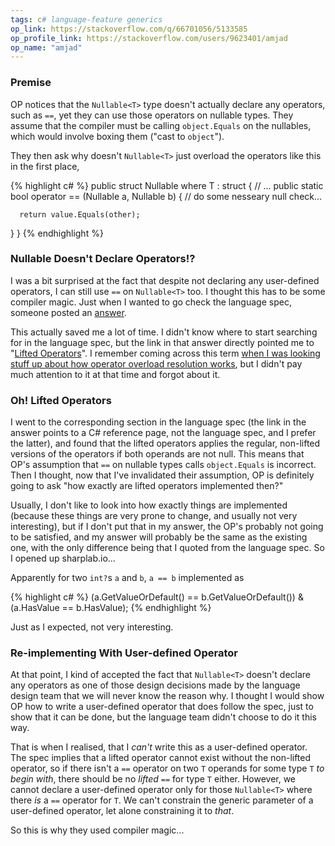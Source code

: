 ```yaml
---
tags: c# language-feature generics
op_link: https://stackoverflow.com/q/66701056/5133585
op_profile_link: https://stackoverflow.com/users/9623401/amjad
op_name: "amjad"
---
```


### Premise

OP notices that the `Nullable<T>` type doesn't actually declare any operators, such as `==`, yet they can use those operators on nullable types. They assume that the compiler must be calling `object.Equals` on the nullables, which would involve boxing them ("cast to `object`").

They then ask why doesn't `Nullable<T>` just overload the operators like this in the first place,

{% highlight c# %}
public struct Nullable<T> where T : struct {
   // ...
   public static bool operator == (Nullable<T> a, Nullable<T> b) {
      // do some nesseary null check...

      return value.Equals(other);
   }
}
{% endhighlight %}

### Nullable<T> Doesn't Declare Operators!?

I was a bit surprised at the fact that despite not declaring any user-defined operators, I can still use `==` on `Nullable<T>` too. I thought this has to be some compiler magic. Just when I wanted to go check the language spec, someone posted an [answer](https://stackoverflow.com/a/66701099/5133585). 

This actually saved me a lot of time. I didn't know where to start searching for in the language spec, but the link in that answer directly pointed me to "[Lifted Operators](https://docs.microsoft.com/en-us/dotnet/csharp/language-reference/builtin-types/nullable-value-types#lifted-operators)". I remember coming across this term [when I was looking stuff up about how operator overload resolution works](/2021/02/11/overload-resolution-implicit-conversions.html), but I didn't pay much attention to it at that time and forgot about it.

### Oh! Lifted Operators

I went to the corresponding section in the language spec (the link in the answer points to a C# reference page, not the language spec, and I prefer the latter), and found that the lifted operators applies the regular, non-lifted versions of the operators if both operands are not null. This means that OP's assumption that `==` on nullable types calls `object.Equals` is incorrect. Then I thought, now that I've invalidated their assumption, OP is definitely going to ask "how exactly are lifted operators implemented then?"

Usually, I don't like to look into how exactly things are implemented (because these things are very prone to change, and usually not very interesting), but if I don't put that in my answer, the OP's probably not going to be satisfied, and my answer will probably be the same as the existing one, with the only difference being that I quoted from the language spec. So I opened up sharplab.io...

Apparently for two `int?`s `a` and `b`, `a == b` implemented as

{% highlight c# %}
(a.GetValueOrDefault() == b.GetValueOrDefault()) & (a.HasValue == b.HasValue);
{% endhighlight %}

Just as I expected, not very interesting.

### Re-implementing With User-defined Operator

At that point, I kind of accepted the fact that `Nullable<T>` doesn't declare any operators as one of those design decisions made by the language design team that we will never know the reason why. I thought I would show OP how to write a user-defined operator that does follow the spec, just to show that it can be done, but the language team didn't choose to do it this way.

That is when I realised, that I _can't_ write this as a user-defined operator. The spec implies that a lifted operator cannot exist without the non-lifted operator, so if there isn't a `==` operator on two `T` operands for some type `T` _to begin with_, there should be no _lifted_ `==` for type `T` either. However, we cannot declare a user-defined operator only for those `Nullable<T>` where there _is_ a `==` operator for `T`. We can't constrain the generic parameter of a user-defined operator, let alone constraining it to _that_.

So this is why they used compiler magic...